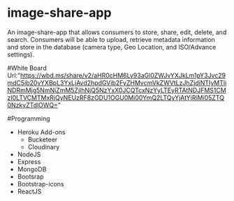 # image-share-app
An image-share-app that allows consumers to store, share, edit, delete, and search. Consumers will be able to upload, retrieve metadata information and store in the database (camera type, Geo Location, and ISO/Advance settings).

#White Board
Url:"https://wbd.ms/share/v2/aHR0cHM6Ly93aGl0ZWJvYXJkLm1pY3Jvc29mdC5jb20vYXBpL3YxLjAvd2hpdGVib2FyZHMvcmVkZWVtLzJhZjdiNTIyMTliNDRmMjg5NmNiZmM5ZjlhNjQ5NzYxX0JCQTcxNzYyLTEyRTAtNDJFMS1CMzI0LTVCMTMxRjQyNEUzRF8zODU1OGU0Mi00YmQ2LTQyYjAtYjRiMi05ZTQ0NzkyZTdlOWQ="

#Programming
- Heroku Add-ons
    - Bucketeer
    - Cloudinary
- NodeJS
- Express
- MongoDB
- Bootsrap
- Bootstrap-icons
- ReactJS


  


